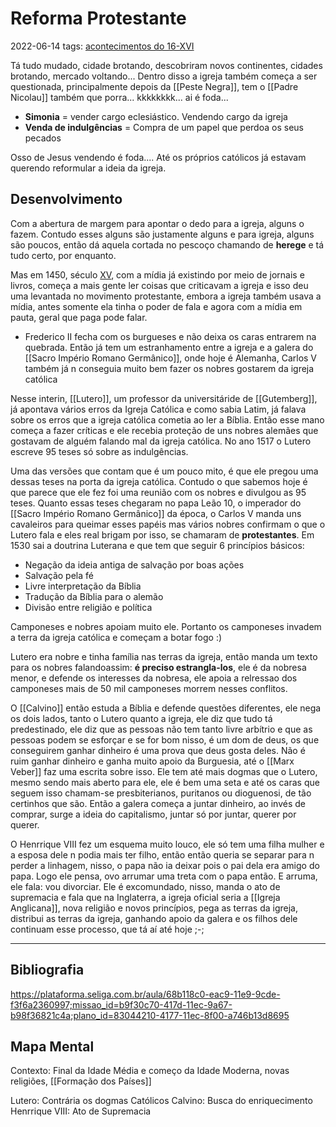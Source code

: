 # Reforma Protestante
2022-06-14
tags: [acontecimentos do  16-XVI](../../Sec/Acontecimentos%20Dos%20Séculos/acontecimentos%20do%20%2016-XVI.md)

Tá tudo mudado, cidade brotando, descobriram novos continentes, cidades brotando, mercado voltando... Dentro disso a igreja também começa a ser questionada, principalmente depois da [[Peste Negra]], tem o [[Padre Nicolau]] também que porra... kkkkkkkk... ai é foda... 

* **Simonia** = vender cargo eclesiástico. Vendendo cargo da igreja
* **Venda de indulgências** = Compra de um papel que perdoa os seus pecados

Osso de Jesus vendendo é foda.... Até os próprios católicos já estavam querendo reformular a ideia da igreja.

## Desenvolvimento

Com a abertura de margem para apontar o dedo para a igreja, alguns o fazem. Contudo esses alguns são justamente alguns e para igreja, alguns são poucos, então dá aquela cortada no pescoço chamando de **herege** e tá tudo certo, por enquanto.

Mas em 1450, século [XV](../../Sec/Acontecimentos%20Dos%20Séculos/acontecimentos%20do%20%2015-XV.md), com a mídia já existindo por meio de jornais e livros, começa a mais gente ler coisas que criticavam a igreja e isso deu uma levantada no movimento protestante, embora a igreja também usava a mídia, antes somente ela tinha o poder de fala e agora com a mídia em pauta, geral que paga pode falar.

* Frederico II fecha com os burgueses e não deixa os caras entrarem na quebrada. Então já tem um estranhamento entre a igreja e a galera do [[Sacro Império Romano Germânico]], onde hoje é Alemanha, Carlos V também já n conseguia muito bem fazer os nobres gostarem da igreja católica

Nesse interin, [[Lutero]], um professor da universitáride de [[Gutemberg]], já apontava vários erros da Igreja Católica e como sabia Latim, já falava sobre os erros que a igreja católica cometia ao ler a Bíblia. Então esse mano começa a fazer críticas e ele recebia proteção de uns nobres alemães que gostavam de alguém falando mal da igreja católica. No ano 1517 o Lutero escreve 95 teses só sobre as indulgências. 

Uma das versões que contam que é um pouco mito, é que ele pregou uma dessas teses na porta da igreja católica. Contudo o que sabemos hoje é que parece que ele fez foi uma reunião com os nobres e divulgou as 95 teses. Quanto essas teses chegaram no papa Leão 10, o imperador do [[Sacro Império Romano Germânico]] da época, o Carlos V manda uns cavaleiros para queimar esses papéis mas vários nobres confirmam o que o Lutero fala e eles real brigam por isso, se chamaram de **protestantes**. Em 1530 sai a doutrina Luterana e que tem que seguir 6 princípios básicos:

* Negação da ideia antiga de salvação por boas ações
* Salvação pela fé
* Livre interpretação da Bíblia
* Tradução da Bíblia para o alemão
* Divisão entre religião e política

Camponeses e nobres apoiam muito ele. Portanto os camponeses invadem a terra da igreja católica e começam a botar fogo :)

Lutero era nobre e tinha família nas terras da igreja, então manda um texto para os nobres falandoassim:  **é preciso estrangla-los**, ele é da nobresa menor, e defende os interesses da nobresa, ele apoia a relressao dos camponeses mais de 50 mil camponeses morrem nesses conflitos.

O [[Calvino]] então estuda a Bíblia e defende questões diferentes, ele nega os dois lados, tanto o Lutero quanto a igreja, ele diz que tudo tá predestinado, ele diz que as pessoas não tem tanto livre arbítrio e que as pessoas podem se esforçar e se for bom nisso, é um dom de deus, os que conseguirem ganhar dinheiro é uma prova que deus gosta deles. Não é ruim ganhar dinheiro e ganha muito apoio da Burguesia, até o [[Marx Veber]] faz uma escrita sobre isso. Ele tem até mais dogmas que o Lutero, mesmo sendo mais aberto para ele, ele é bem uma seta e até os caras que seguem isso chamam-se presbiterianos, puritanos ou dioguenosi, de tão certinhos que são.
Então a galera começa a juntar dinheiro, ao invés de comprar, surge a ideia do capitalismo, juntar só por juntar, querer por querer.

O Henrrique VIII fez um esquema muito louco, ele só tem uma filha mulher e a esposa dele n podia mais ter filho, então então queria se separar para n perder a linhagem, nisso, o papa não ia deixar pois o pai dela era amigo do papa. Logo ele pensa, ovo arrumar uma treta com o papa então.
E arruma, ele fala: vou divorciar. Ele é excomundado, nisso, manda o ato de supremacia e fala que na Inglaterra, a igreja oficial seria a [[Igreja Anglicana]], nova religião e novos princípios, pega as terras da igreja, distribui as terras da igreja, ganhando apoio da galera e os filhos dele continuam esse processo, que tá aí até hoje ;-; 




-----------------------------------------------
## Bibliografia

https://plataforma.seliga.com.br/aula/68b118c0-eac9-11e9-9cde-f3f6a2360997;missao_id=b9f30c70-417d-11ec-9a67-b98f36821c4a;plano_id=83044210-4177-11ec-8f00-a746b13d8695

## Mapa Mental

Contexto: Final da Idade Média e começo da Idade Moderna, novas religiões, [[Formação dos Países]]

Lutero: Contrária os dogmas Católicos
Calvino: Busca do enriquecimento 
Henrrique VIII: Ato de Supremacia
